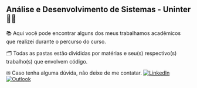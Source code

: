 ## Análise e Desenvolvimento de Sistemas - Uninter 👨‍🎓

📚 Aqui você pode encontrar alguns dos meus trabalhamos acadêmicos que realizei durante o percurso do curso.

🗂 Todas as pastas estão divididas por matérias e seu(s) respectivo(s) trabalho(s) que envolvem código.

✉ Caso tenha alguma dúvida, não deixe de me contatar.
[![LinkedIn](https://img.shields.io/badge/linkedin-%230077B5.svg?style=for-the-badge&logo=linkedin&logoColor=white)](https://www.linkedin.com/in/caioverridelima/)
[![Outlook](https://img.shields.io/badge/Microsoft_Outlook-0078D4?style=for-the-badge&logo=microsoft-outlook&logoColor=white)](mailto:caioverri@outlook.com)
